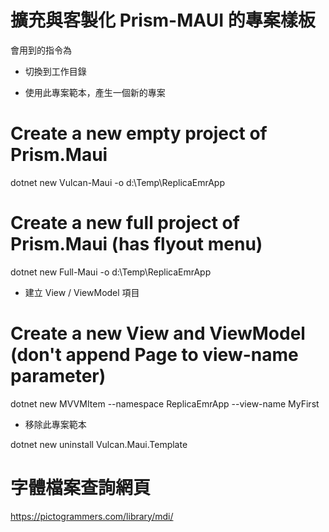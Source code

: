 # 擴充與客製化 Prism-MAUI 的專案樣板

會用到的指令為

* 切換到工作目錄

* 使用此專案範本，產生一個新的專案

# Create a new empty project of Prism.Maui

dotnet new Vulcan-Maui -o d:\Temp\ReplicaEmrApp

# Create a new full project of Prism.Maui (has flyout menu)

dotnet new Full-Maui -o d:\Temp\ReplicaEmrApp

* 建立 View / ViewModel 項目

# Create a new View and ViewModel (don't append Page to view-name parameter)

dotnet new MVVMItem  --namespace ReplicaEmrApp --view-name MyFirst

* 移除此專案範本

dotnet new uninstall Vulcan.Maui.Template


# 字體檔案查詢網頁

https://pictogrammers.com/library/mdi/
